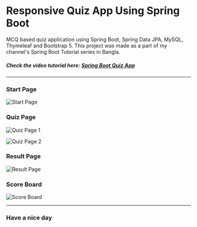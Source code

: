 # Responsive Quiz App Using Spring Boot

MCQ based quiz application using Spring Boot, Spring Data JPA, MySQL, Thymeleaf and Bootstrap 5.
This project was made as a part of my channel's Spring Boot Tutorial series in Bangla.

##### Check the video tutorial here: [Spring Boot Quiz App](https://youtu.be/BqLl7mckWv8)

---

### Start Page

![Start Page](https://raw.githubusercontent.com/javaguides/spring-boot-quiz-app/main/screenshots/Start%20Page.PNG)

### Quiz Page

![Quiz Page 1](https://raw.githubusercontent.com/javaguides/spring-boot-quiz-app/main/screenshots/Quiz%20Page%201.PNG)

![Quiz Page 2](https://raw.githubusercontent.com/javaguides/spring-boot-quiz-app/main/screenshots/Quiz%20Page%202.PNG)

### Result Page

![Result Page](https://raw.githubusercontent.com/javaguides/spring-boot-quiz-app/main/screenshots/Result%20Page.PNG)

### Score Board

![Score Board](https://raw.githubusercontent.com/javaguides/spring-boot-quiz-app/main/screenshots/Score%20Board.PNG)

---

### Have a nice day

